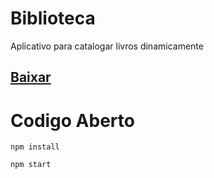 # Biblioteca
Aplicativo para catalogar livros dinamicamente

## [Baixar]("https://github.com/alt-art/biblioteca/releases")
#

# Codigo Aberto

```npm install```

```npm start```